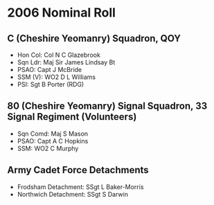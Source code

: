 # 2006 Nominal Roll

## C (Cheshire Yeomanry) Squadron, QOY

* Hon Col: Col N C Glazebrook
* Sqn Ldr: Maj Sir James Lindsay Bt
* PSAO: Capt J McBride
* SSM (V): WO2 D L Williams
* PSI: Sgt B Porter (RDG)

## 80 (Cheshire Yeomanry) Signal Squadron, 33 Signal Regiment (Volunteers)

* Sqn Comd: Maj S Mason
* PSAO: Capt A C Hopkins
* SSM: WO2 C Murphy

## Army Cadet Force Detachments

* Frodsham Detachment: SSgt L Baker-Morris
* Northwich Detachment: SSgt S Darwin
